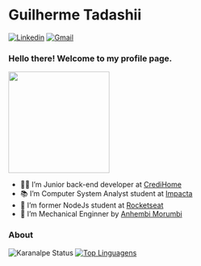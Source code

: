 # Guilherme Tadashii

[![Linkedin](https://img.shields.io/badge/LinkedIn-blue?style=for-the-badge&logo=Linkedin)](https://www.linkedin.com/in/guilherme-tadashii-460499162/)
[![Gmail](https://img.shields.io/badge/-Gmail-c14438?style=for-the-badge&logo=Gmail&logoColor=white&link=mailto:guilhermetadashii.dev@gmail.com)](mailto:guilhermetadashii.dev@gmail.com)

### Hello there! Welcome to my profile page.
<img style="margin: 0 auto" src="https://media.giphy.com/media/Nx0rz3jtxtEre/giphy.gif" height="200">

- 👨‍💻 I’m Junior back-end developer at <a target="_blank" href="https://www.credihome.com.br/">CrediHome</a>
- 📚 I’m Computer System Analyst student at <a target="_blank" href="https://www.impacta.edu.br/">Impacta</a>
- 🚀 I’m former NodeJs student at <a target="_blank" href="https://rocketseat.com.br/">Rocketseat</a>
- 🔧 I’m Mechanical Enginner by <a target="_blank" href="https://portal.anhembi.br/">Anhembi Morumbi</a>

### About

![Karanalpe Status](https://github-readme-stats.vercel.app/api?username=gtadashii&show_icons=true)
[![Top Linguagens](https://github-readme-stats.vercel.app/api/top-langs/?username=gtadashii&layout=compact)](https://github.com/anuraghazra/github-readme-stats)
